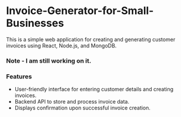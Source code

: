 # Invoice-Generator-for-Small-Businesses
This is a simple web application for creating and generating customer invoices using React, Node.js, and MongoDB.

### Note - I am still working on it.

### Features
- User-friendly interface for entering customer details and creating invoices.
- Backend API to store and process invoice data.
- Displays confirmation upon successful invoice creation.
